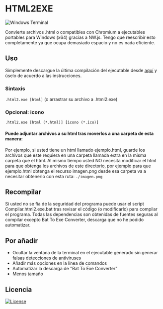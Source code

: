 # HTML2EXE
![Windows Terminal](https://img.shields.io/badge/Windows%20Terminal-%234D4D4D.svg?style=for-the-badge&logo=windows-terminal&logoColor=white)

 Convierte archivos .html o compatibles con Chromium a ejecutables portables para Windows (x64) gracias a NW.js. Tengo que reescribir esto completamente ya que ocupa demasiado espacio y no es nada eficiente.
## Uso
 Símplemente descargue la última compilación del ejecutable desde [aquí](https://mega.nz/file/ar4lyBCK#ew99JnjTvG0_X4xHLUN7NOaWQfHrw6snF6F72VJr2XA) y úselo de acuerdo a las instrucciones.

### Sintaxis
 `.html2.exe [html]` (o arrastrar su archivo a .html2.exe)

### Opcional: icono
 `.html2.exe [html (*.html)] [icono (*.ico)]`
 #### Puede adjuntar archivos a su html tras moverlos a una carpeta de esta manera:
  Por ejemplo, si usted tiene un html llamado ejemplo.html, guarde los archivos que este requiera en una carpeta llamada extra en la misma carpeta que el html. Al mismo tiempo usted NO necesita modificar el html para que obtenga los archivos de este directorio, por ejemplo para que ejemplo.html obtenga el recurso imagen.png desde esa carpeta va a necesitar obtenerlo con esta ruta: `./imagen.png`

## Recompilar
 Si usted no se fía de la seguridad del programa puede usar el script Compilar.html2.exe.bat tras revisar el código (o modificarlo) para compilar el programa. Todas las dependencias son obtenidas de fuentes seguras al compilar excepto Bat To Exe Converter, descarga que no he podido automatizar.

## Por añadir
- Ocultar la ventana de la terminal en el ejecutable generado sin generar falsas detecciones de antiviruses
- Añadir más opciones en la línea de comandos
- Automatizar la descarga de "Bat To Exe Converter"
- Menos tamaño
## Licencia
[![License](https://img.shields.io/github/license/jgc777/HTML2EXE/?style=for-the-badge)](./LICENSE)

